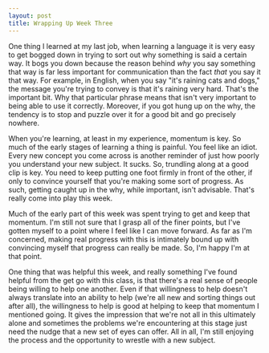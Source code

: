 ```yaml
---
layout: post
title: Wrapping Up Week Three
---
```


One thing I learned at my last job, when learning a language it is very easy to get bogged down in trying to sort out why something is said a certain way.  It bogs you down because the reason behind _why_ you say something that way is far less important for communication than the fact _that_ you say it that way.  For example, in English, when you say "it's raining cats and dogs," the message you're trying to convey is that it's raining very hard.  That's the important bit.  Why that particular phrase means that isn't very important to being able to use it correctly.  Moreover, if you got hung up on the why, the tendency is to stop and puzzle over it for a good bit and go precisely nowhere.

When you're learning, at least in my experience, momentum is key.  So much of the early stages of learning a thing is painful.  You feel like an idiot.  Every new concept you come across is another reminder of just how poorly you understand your new subject.  It sucks.  So, trundling along at a good clip is key.  You need to keep putting one foot firmly in front of the other, if only to convince yourself that you're making some sort of progress.  As such, getting caught up in the why, while important, isn't advisable.  That's really come into play this week.

Much of the early part of this week was spent trying to get and keep that momentum.  I'm still not sure that I grasp all of the finer points, but I've gotten myself to a point where I feel like I can move forward.  As far as I'm concerned, making real progress with this is intimately bound up with convincing myself that progress can really be made.  So, I'm happy I'm at that point.  

One thing that was helpful this week, and really something I've found helpful from the get go with this class, is that there's a real sense of people being willing to help one another.  Even if that willingness to help doesn't always translate into an ability to help (we're all new and sorting things out after all), the willingness to help is good at helping to keep that momentum I mentioned going.  It gives the impression that we're not all in this ultimately alone and sometimes the problems we're encountering at this stage just need the nudge that a new set of eyes can offer.  All in all, I'm still enjoying the process and the opportunity to wrestle with a new subject.